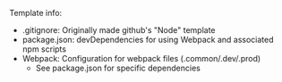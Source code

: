 Template info:

-   .gitignore: Originally made github's "Node" template
-   package.json: devDependencies for using Webpack and associated npm scripts
-   Webpack: Configuration for webpack files (.common/.dev/.prod)
    -   See package.json for specific dependencies
